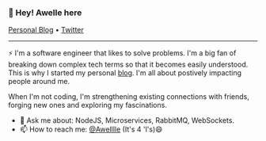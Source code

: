 ### 👋 Hey! Awelle here

<p>
  <a href="https://uncomplex.io">Personal Blog</a> •
  <a href="https://twitter.com/awelllle">Twitter</a>
</p>

---

⚡ I'm a software engineer that likes to solve problems. I'm a big fan of breaking down complex tech terms so that it becomes easily understood. This is why I started my personal [blog](https://uncomplex.io). I'm all about postively impacting people around me.

When I'm not coding, I'm strengthening existing connections with friends, forging new ones and exploring my fascinations.



 - 💬  Ask me about: NodeJS, Microservices, RabbitMQ, WebSockets.
 - 📫  How to reach me:  [@Awelllle](https://twitter.com/awelllle) (It's 4 'l's)😄
 
 
 
 
<!--
**awelllle/awelllle** is a ✨ _special_ ✨ repository because its `README.md` (this file) appears on your GitHub profile.

Here are some ideas to get you started:

- 🔭 I’m currently working on ...
- 🌱 I’m currently learning ...
- 👯 I’m looking to collaborate on ...
- 🤔 I’m looking for help with ...
- 💬 Ask me about ...
- 📫 How to reach me: ...
- 😄 Pronouns: ...
- ⚡ Fun fact: ...
-->
